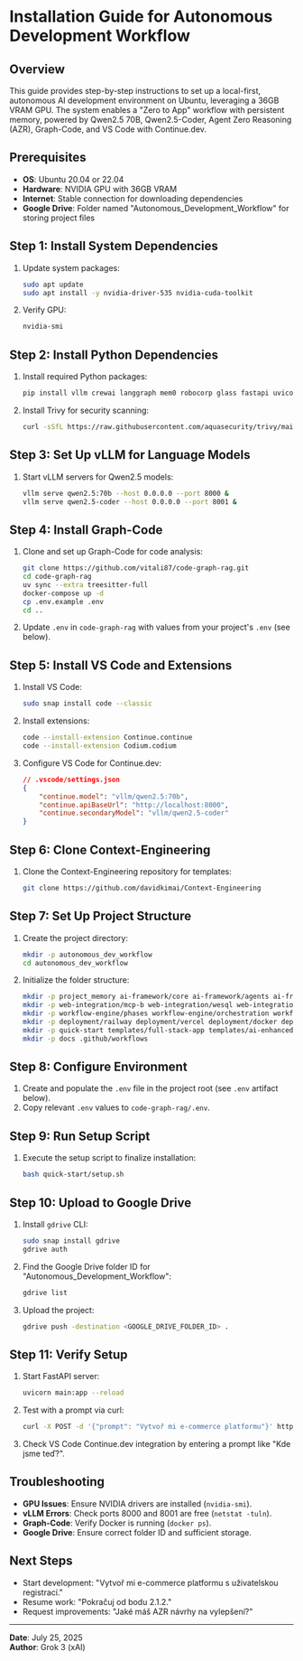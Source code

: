 # Installation Guide for Autonomous Development Workflow

## Overview
This guide provides step-by-step instructions to set up a local-first, autonomous AI development environment on Ubuntu, leveraging a 36GB VRAM GPU. The system enables a "Zero to App" workflow with persistent memory, powered by Qwen2.5 70B, Qwen2.5-Coder, Agent Zero Reasoning (AZR), Graph-Code, and VS Code with Continue.dev.

## Prerequisites
- **OS**: Ubuntu 20.04 or 22.04
- **Hardware**: NVIDIA GPU with 36GB VRAM
- **Internet**: Stable connection for downloading dependencies
- **Google Drive**: Folder named "Autonomous_Development_Workflow" for storing project files

## Step 1: Install System Dependencies
1. Update system packages:
   ```bash
   sudo apt update
   sudo apt install -y nvidia-driver-535 nvidia-cuda-toolkit
   ```
2. Verify GPU:
   ```bash
   nvidia-smi
   ```

## Step 2: Install Python Dependencies
1. Install required Python packages:
   ```bash
   pip install vllm crewai langgraph mem0 robocorp glass fastapi uvicorn semgrep bandit diffusers transformers torch
   ```
2. Install Trivy for security scanning:
   ```bash
   curl -sSfL https://raw.githubusercontent.com/aquasecurity/trivy/main/contrib/install.sh | sh
   ```

## Step 3: Set Up vLLM for Language Models
1. Start vLLM servers for Qwen2.5 models:
   ```bash
   vllm serve qwen2.5:70b --host 0.0.0.0 --port 8000 &
   vllm serve qwen2.5-coder --host 0.0.0.0 --port 8001 &
   ```

## Step 4: Install Graph-Code
1. Clone and set up Graph-Code for code analysis:
   ```bash
   git clone https://github.com/vitali87/code-graph-rag.git
   cd code-graph-rag
   uv sync --extra treesitter-full
   docker-compose up -d
   cp .env.example .env
   cd ..
   ```
2. Update `.env` in `code-graph-rag` with values from your project's `.env` (see below).

## Step 5: Install VS Code and Extensions
1. Install VS Code:
   ```bash
   sudo snap install code --classic
   ```
2. Install extensions:
   ```bash
   code --install-extension Continue.continue
   code --install-extension Codium.codium
   ```
3. Configure VS Code for Continue.dev:
   ```json
   // .vscode/settings.json
   {
       "continue.model": "vllm/qwen2.5:70b",
       "continue.apiBaseUrl": "http://localhost:8000",
       "continue.secondaryModel": "vllm/qwen2.5-coder"
   }
   ```

## Step 6: Clone Context-Engineering
1. Clone the Context-Engineering repository for templates:
   ```bash
   git clone https://github.com/davidkimai/Context-Engineering
   ```

## Step 7: Set Up Project Structure
1. Create the project directory:
   ```bash
   mkdir -p autonomous_dev_workflow
   cd autonomous_dev_workflow
   ```
2. Initialize the folder structure:
   ```bash
   mkdir -p project_memory ai-framework/core ai-framework/agents ai-framework/protocols ai-framework/reasoning
   mkdir -p web-integration/mcp-b web-integration/wesql web-integration/testing
   mkdir -p workflow-engine/phases workflow-engine/orchestration workflow-engine/quality-control
   mkdir -p deployment/railway deployment/vercel deployment/docker deployment/wesql-deploy
   mkdir -p quick-start templates/full-stack-app templates/ai-enhanced-frontend templates/multi-app-workflow templates/enterprise-architecture
   mkdir -p docs .github/workflows
   ```

## Step 8: Configure Environment
1. Create and populate the `.env` file in the project root (see `.env` artifact below).
2. Copy relevant `.env` values to `code-graph-rag/.env`.

## Step 9: Run Setup Script
1. Execute the setup script to finalize installation:
   ```bash
   bash quick-start/setup.sh
   ```

## Step 10: Upload to Google Drive
1. Install `gdrive` CLI:
   ```bash
   sudo snap install gdrive
   gdrive auth
   ```
2. Find the Google Drive folder ID for "Autonomous_Development_Workflow":
   ```bash
   gdrive list
   ```
3. Upload the project:
   ```bash
   gdrive push -destination <GOOGLE_DRIVE_FOLDER_ID> .
   ```

## Step 11: Verify Setup
1. Start FastAPI server:
   ```bash
   uvicorn main:app --reload
   ```
2. Test with a prompt via curl:
   ```bash
   curl -X POST -d '{"prompt": "Vytvoř mi e-commerce platformu"}' http://localhost:8002/run
   ```
3. Check VS Code Continue.dev integration by entering a prompt like "Kde jsme teď?".

## Troubleshooting
- **GPU Issues**: Ensure NVIDIA drivers are installed (`nvidia-smi`).
- **vLLM Errors**: Check ports 8000 and 8001 are free (`netstat -tuln`).
- **Graph-Code**: Verify Docker is running (`docker ps`).
- **Google Drive**: Ensure correct folder ID and sufficient storage.

## Next Steps
- Start development: "Vytvoř mi e-commerce platformu s uživatelskou registrací."
- Resume work: "Pokračuj od bodu 2.1.2."
- Request improvements: "Jaké máš AZR návrhy na vylepšení?"

---
**Date**: July 25, 2025  
**Author**: Grok 3 (xAI)
